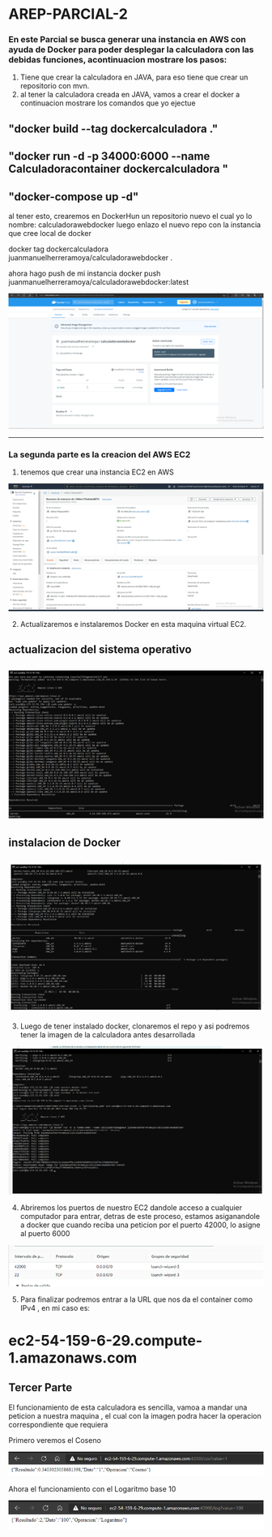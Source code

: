 # AREP-PARCIAL-2
### En este Parcial se busca generar una instancia en AWS con ayuda de Docker para poder desplegar la calculadora con las debidas funciones, acontinuacion mostrare los pasos:

1. Tiene que crear la calculadora en JAVA, para eso tiene que crear un repositorio con mvn. 
2. al tener la calculadora creada en JAVA, vamos a crear el docker a continuacion mostrare los comandos que yo ejectue

"docker build --tag dockercalculadora ."
---------------------------------------
"docker run -d -p 34000:6000 --name Calculadoracontainer dockercalculadora "
---------------------------------------
"docker-compose up -d"
---------------------------------------

al tener esto, crearemos en DockerHun un repositorio nuevo el cual yo lo nombre: calculadorawebdocker
luego enlazo el nuevo repo con la instancia que cree local de docker

docker tag dockercalculadora juanmanuelherreramoya/calculadorawebdocker .

ahora hago push de mi instancia 
docker push juanmanuelherreramoya/calculadorawebdocker:latest

![](imagenes/DockerHub.png)

--------------------------------------
### La segunda parte es la creacion del AWS EC2 

1. tenemos que crear una instancia EC2 en AWS 

![](imagenes/intancia.png)

2. Actualizaremos e instalaremos Docker en esta maquina virtual EC2.

actualizacion del sistema operativo
---------------------------------
![](imagenes/actualizacionec2.png)
-----------------------------------
instalacion de Docker 
----------------------------------
![](imagenes/instalaciondockerec2.png)
----------------------------------

3. Luego de tener instalado docker, clonaremos el repo y asi podremos tener la imagen de la calculadora antes desarrollada

![](imagenes/finec2.png)

4. Abriremos los puertos de nuestro EC2 dandole acceso a cualquier computador para entrar, detras de este proceso, estamos asiganandole a docker que cuando reciba una peticion por el puerto 42000, lo asigne al puerto 6000

![](imagenes/puertosAbiertosec2.png)

5. Para finalizar podremos entrar a la URL que nos da el container como IPv4 , en mi caso es:

# ec2-54-159-6-29.compute-1.amazonaws.com

## Tercer Parte

El funcionamiento de esta calculadora es sencilla, vamoa a mandar una peticion a nuestra maquina , el cual con la imagen podra hacer la operacion correspondiente que requiera

Primero veremos el Coseno 

![](imagenes/coseno.png)

Ahora el funcionamiento con el Logaritmo base 10

![](imagenes/logaritmo.png)






